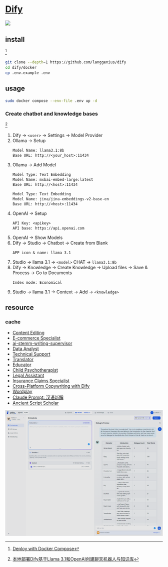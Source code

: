 # [Dify](https://github.com/langgenius/dify)

![](https://img.shields.io/github/license/langgenius/dify)

## install

[^1]

```sh
git clone --depth=1 https://github.com/langgenius/dify
cd dify/docker
cp .env.example .env
```

## usage

```sh
sudo docker compose --env-file .env up -d
```

### Create chatbot and knowledge bases

[^2]

1. Dify → `<user>` → Settings → Model Provider
2. Ollama → Setup
	 ```
	 Model Name: llama3.1:8b
	 Base URL: http://<your_host>:11434
	 ```
3. Ollama → Add Model
	 ```
	 Model Type: Text Embedding
	 Model Name: mxbai-embed-large:latest
	 Base URL: http://<host>:11434
	 ```
	 ```
	 Model Type: Text Embedding
	 Model Name: jina/jina-embeddings-v2-base-en
	 Base URL: http://<host>:11434
	 ```
4. OpenAI → Setup
	 ```
	 API Key: <apikey>
	 API base: https://api.openai.com
	 ```
5. OpenAI → Show Models
6. Dify → Studio → Chatbot → Create from Blank
	 ```
	 APP icon & name: llama 3.1
	 ```
7. Studio → llama 3.1 → `<model>` CHAT → `llama3.1:8b`
8. Dify → Knowledge → Create Knowledge → Upload files → Save & Process → Go to Documents
	 ```
	 Index mode: Economical
	 ```
9. Studio → llama 3.1 → Context → Add → `<knowledge>`

## resource

### cache

- [Content Editing](https://dify101.com/market/claude-thinking-Content-Editing)
- [E-commerce Specialist](https://dify101.com/market/claude-thinking-E-commerce-Specialist)
- [ai-stemm-writing-supervisor](https://dify101.com/market/ai-stemm-writing-supervisor)
- [Data Analyst](https://dify101.com/market/claude-thinking-Data-Analyst)
- [Technical Support](https://dify101.com/market/claude-thinking-Technical-Support)
- [Translator](https://dify101.com/market/claude-thinking-Translator)
- [Educator](https://dify101.com/market/claude-thinking-Educator)
- [Child Psychotherapist](https://dify101.com/market/claude-thinking-Child-Psychotherapist)
- [Legal Assistant](https://dify101.com/market/claude-thinking-Legal-Assistant)
- [Insurance Claims Specialist](https://dify101.com/market/claude-thinking-Insurance-Claims-Specialist)
- [Cross-Platform Copywriting with Dify](https://dify101.com/market/url-to-cross-platform-copywriting-with-dify)
- [Wordplay](https://dify101.com/market/wordplay)
- [Claude Prompt: 汉语新解](https://dify101.com/market/hanyuxinjie)
- [Ancient Script Scholar](https://dify101.com/market/claude-thinking-Ancient-Script-Scholar)

[^1]: [Deploy with Docker Compose](https://docs.dify.ai/getting-started/install-self-hosted/docker-compose)
[^2]: [本地部署Dify基于Llama 3.1和OpenAI创建聊天机器人与知识库](https://dify101.com/market/marketing-copy-clone-machine)

![dify](/_image/srv/dify.png)
